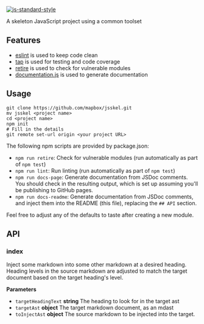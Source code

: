 [![js-standard-style](https://cdn.rawgit.com/feross/standard/master/badge.svg)](https://github.com/feross/standard)

A skeleton JavaScript project using a common toolset

## Features

-   [eslint](http://eslint.org/) is used to keep code clean
-   [tap](https://www.npmjs.com/package/tap) is used for testing and code coverage
-   [retire](https://blog.liftsecurity.io/2014/11/19/bower-components-with-known-vulnerabilities) is used to check for vulnerable modules
-   [documentation.js](http://documentation.js.org/) is used to generate documentation

## Usage

    git clone https://github.com/mapbox/jsskel.git
    mv jsskel <project name>
    cd <project name>
    npm init
    # Fill in the details
    git remote set-url origin <your project URL>

The following npm scripts are provided by package.json:

-   `npm run retire`: Check for vulnerable modules (run automatically as part of `npm test`)
-   `npm run lint`: Run linting (run automatically as part of `npm test`)
-   `npm run docs-page`: Generate documentation from JSDoc comments. You should check in the resulting output, which is set up assuming you'll be publishing to GitHub pages.
-   `npm run docs-readme`: Generate documentation from JSDoc comments, and inject them into the README (this file), replacing the `## API` section.

Feel free to adjust any of the defaults to taste after creating a new module.

## API

### index

Inject some markdown into some other markdown at a desired heading.  Heading
levels in the source markdown are adjusted to match the target document
based on the target heading's level.

**Parameters**

-   `targetHeadingText` **string** The heading to look for in the target ast
-   `targetAst` **object** The target markdown document, as an mdast
-   `toInjectAst` **object** The source markdown to be injected into the target.
